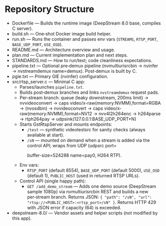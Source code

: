 # Repository Structure

- Dockerfile — Builds the runtime image (DeepStream 8.0 base, compiles C server).
- build.sh — One‑shot Docker image build helper.
- run.sh — Runs the container and passes env vars (`STREAMS`, `RTSP_PORT`, `BASE_UDP_PORT`, `USE_OSD`).
- README.md — Architecture overview and usage.
- plan.md — Current implementation plan and next steps.
- STANDARDS.md — How to run/test; code cleanliness expectations.
- pipeline.txt — Optional pre‑demux pipeline (nvmultiurisrcbin → nvinfer → nvstreamdemux name=demux). Post‑demux is built by C.
- pgie.txt — Primary GIE (nvinfer) configuration.
- src/rtsp_server.c — Minimal C app:
  - Parses/launches `pipeline.txt`.
  - Builds post‑demux branches and links `nvstreamdemux` request pads.
  - Per‑stream branch: queue (leaky downstream, 200ms limit) → nvvideoconvert → caps video/x-raw(memory:NVMM),format=RGBA → (nvosdbin) → nvvideoconvert → caps video/x-raw(memory:NVMM),format=NV12 → nvv4l2h264enc → h264parse → rtph264pay → udpsink(127.0.0.1:BASE_UDP_PORT+N)
  - Starts GstRtspServer and mounts endpoints:
    - `/test` — synthetic videotestsrc for sanity checks (always available at start).
    - `/sN` — mounted on demand when a stream is added via the control API; wraps from UDP (udpsrc port=<p> buffer-size=524288 name=pay0, H264 RTP).
  - Env vars:
    - `RTSP_PORT` (default 8554), `BASE_UDP_PORT` (default 5000), `USE_OSD` (default 1), `PUBLIC_HOST` (used in returned RTSP URLs).
  - Control API (single happy path):
    - `GET /add_demo_stream` — Adds one demo source (DeepStream sample 1080p) via nvmultiurisrcbin REST and builds a new per‑stream branch. Returns JSON: `{ "path": "/sN", "url": "rtsp://<PUBLIC_HOST>:<rtsp_port>/sN" }`. Returns HTTP 429 with JSON error if capacity (64) is exceeded.
- deepstream-8.0/ — Vendor assets and helper scripts (not modified by this app).
